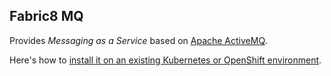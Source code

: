 ## Fabric8 MQ

Provides _Messaging as a Service_ based on [Apache ActiveMQ](http://activemq.apache.org/).

Here's how to [install it on an existing Kubernetes or OpenShift environment](http://fabric8.io/guide/fabric8OnOpenShift.html).